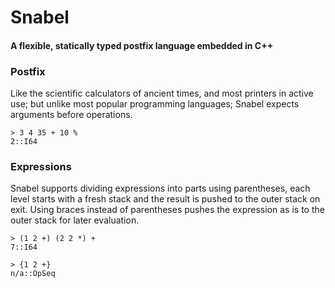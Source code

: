 # Snabel
#### A flexible, statically typed postfix language embedded in C++

### Postfix
Like the scientific calculators of ancient times, and most printers in active use; but unlike most popular programming languages; Snabel expects arguments before operations.

```
> 3 4 35 + 10 %
2::I64
```

### Expressions
Snabel supports dividing expressions into parts using parentheses, each level starts with a fresh stack and the result is pushed to the outer stack on exit. Using braces instead of parentheses pushes the expression as is to the outer stack for later evaluation.

```
> (1 2 +) (2 2 *) +
7::I64

> {1 2 +}
n/a::OpSeq
```